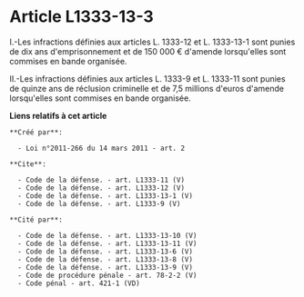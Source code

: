 # Article L1333-13-3

I.-Les infractions définies aux articles L. 1333-12 et L. 1333-13-1 sont punies de dix ans d'emprisonnement et de 150 000 €
d'amende lorsqu'elles sont commises en bande organisée. 

II.-Les infractions définies aux articles L. 1333-9 et L. 1333-11 sont punies de quinze ans de réclusion criminelle et de 7,5
millions d'euros d'amende lorsqu'elles sont commises en bande organisée.

**Liens relatifs à cet article**

	**Créé par**:

	  - Loi n°2011-266 du 14 mars 2011 - art. 2

	**Cite**:

	  - Code de la défense. - art. L1333-11 (V)
	  - Code de la défense. - art. L1333-12 (V)
	  - Code de la défense. - art. L1333-13-1 (V)
	  - Code de la défense. - art. L1333-9 (V)

	**Cité par**:

	  - Code de la défense. - art. L1333-13-10 (V)
	  - Code de la défense. - art. L1333-13-11 (V)
	  - Code de la défense. - art. L1333-13-6 (V)
	  - Code de la défense. - art. L1333-13-8 (V)
	  - Code de la défense. - art. L1333-13-9 (V)
	  - Code de procédure pénale - art. 78-2-2 (V)
	  - Code pénal - art. 421-1 (VD)
